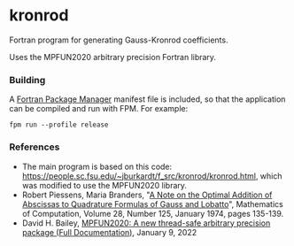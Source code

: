# kronrod

Fortran program for generating Gauss-Kronrod coefficients.

Uses the MPFUN2020 arbitrary precision Fortran library.

### Building

A [Fortran Package Manager](https://github.com/fortran-lang/fpm) manifest file is included, so that the application can be compiled and run with FPM. For example:

```
fpm run --profile release
```

### References

 * The main program is based on this code: https://people.sc.fsu.edu/~jburkardt/f_src/kronrod/kronrod.html, which was modified to use the MPFUN2020 library.
 * Robert Piessens, Maria Branders, "[A Note on the Optimal Addition of Abscissas to Quadrature Formulas of Gauss and Lobatto](https://www.ams.org/journals/mcom/1974-28-125/S0025-5718-1974-0343552-5/S0025-5718-1974-0343552-5.pdf)", Mathematics of Computation, Volume 28, Number 125, January 1974, pages 135-139.
 * David H. Bailey, [MPFUN2020: A new thread-safe arbitrary precision package (Full Documentation)](https://www.davidhbailey.com/dhbpapers/mpfun2020.pdf), January 9, 2022
